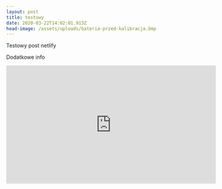 ```yaml
---
layout: post
title: testowy
date: 2020-03-22T14:02:01.913Z
head-image: /assets/uploads/bateria-przed-kalibracja.bmp
---
```

Testowy post netlify

Dodatkowe info

<iframe width="560" height="315" src="https://www.youtube.com/embed/JhLGw0bLHSs" frameborder="0" allow="accelerometer; autoplay; encrypted-media; gyroscope; picture-in-picture" allowfullscreen></iframe>